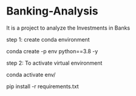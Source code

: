 # Banking-Analysis
It is a project to analyze the Investments in Banks


step 1: create conda environment

conda create -p env python==3.8 -y

step 2: To activate virtual environment

conda activate env/

pip install -r requirements.txt